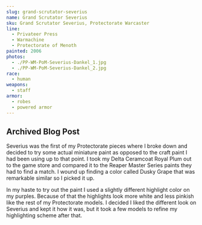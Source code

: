 ```yaml
---
slug: grand-scrutator-severius
name: Grand Scrutator Severius
sku: Grand Scrutator Severius, Protectorate Warcaster
line:
  - Privateer Press
  - Warmachine
  - Protectorate of Menoth
painted: 2006
photos:
  - ./PP-WM-PoM-Severius-Dankel_1.jpg
  - ./PP-WM-PoM-Severius-Dankel_2.jpg
race:
  - human
weapons:
  - staff
armor:
  - robes
  - powered armor
---
```


## Archived Blog Post

Severius was the first of my Protectorate pieces where I broke down and decided to try some actual miniature paint as opposed to the craft paint I had been using up to that point. I took my Delta Ceramcoat Royal Plum out to the game store and compared it to the Reaper Master Series paints they had to find a match. I wound up finding a color called Dusky Grape that was remarkable similar so I picked it up.

In my haste to try out the paint I used a slightly different highlight color on my purples. Because of that the highlights look more white and less pinkish like the rest of my Protectorate models. I decided I liked the different look on Severius and kept it how it was, but it took a few models to refine my highlighting scheme after that.
